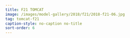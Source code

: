```yaml
---
title: F21 TOMCAT
image: /images/model-gallery/2018/f21/2018-f21-06.jpg
tag: tomcat-f21
caption-style: no-caption no-title
sort-order: 6
---
```

